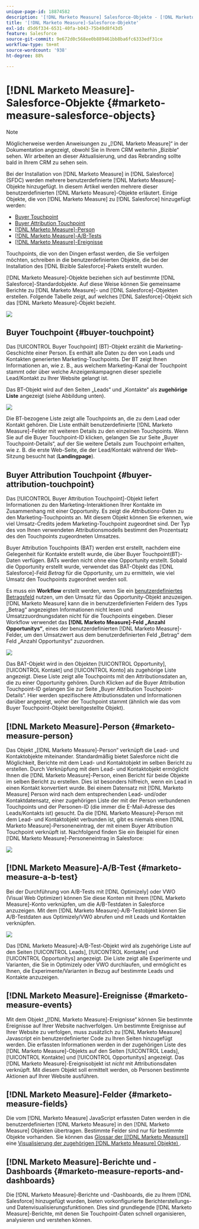 ```yaml
---
unique-page-id: 18874582
description: '[!DNL Marketo Measure] Salesforce-Objekte - [!DNL Marketo Measure]'
title: '[!DNL Marketo Measure]-Salesforce-Objekte'
exl-id: d5d6f334-6531-40fa-b043-75b49d8f43d5
feature: Salesforce
source-git-commit: 9e672d0c568ee0b889461bb8ba6fc6333edf31ce
workflow-type: tm+mt
source-wordcount: '938'
ht-degree: 88%

---
```


# [!DNL Marketo Measure]-Salesforce-Objekte {#marketo-measure-salesforce-objects}

>[!NOTE]
>
>Möglicherweise werden Anweisungen zu „[!DNL Marketo Measure]“ in der Dokumentation angezeigt, obwohl Sie in Ihrem CRM weiterhin „Bizible“ sehen. Wir arbeiten an dieser Aktualisierung, und das Rebranding sollte bald in Ihrem CRM zu sehen sein.

Bei der Installation von [!DNL Marketo Measure] in [!DNL Salesforce] (SFDC) werden mehrere benutzerdefinierte [!DNL Marketo Measure]-Objekte hinzugefügt. In diesem Artikel werden mehrere dieser benutzerdefinierten [!DNL Marketo Measure]-Objekte erläutert. Einige Objekte, die von [!DNL Marketo Measure] zu [!DNL Salesforce] hinzugefügt werden:

* [Buyer Touchpoint](#touchpoint)
* [Buyer Attribution Touchpoint](#attribution)
* [[!DNL Marketo Measure]-Person](#person)
* [[!DNL Marketo Measure]-A/B-Tests](#ab)
* [[!DNL Marketo Measure]-Ereignisse](#events)

Touchpoints, die von den Dingen erfasst werden, die Sie verfolgen möchten, schreiben in die benutzerdefinierten Objekte, die bei der Installation des [!DNL Bizible Salesforce]-Pakets erstellt wurden.

[!DNL Marketo Measure]-Objekte beziehen sich auf bestimmte [!DNL Salesforce]-Standardobjekte. Auf diese Weise können Sie gemeinsame Berichte zu [!DNL Marketo Measure]- und [!DNL Salesforce]-Objekten erstellen. Folgende Tabelle zeigt, auf welches [!DNL Salesforce]-Objekt sich das [!DNL Marketo Measure]-Objekt bezieht.

![](assets/1-1.png)

## Buyer Touchpoint {#buyer-touchpoint}

Das [!UICONTROL Buyer Touchpoint] (BT)-Objekt erzählt die Marketing-Geschichte einer Person. Es enthält alle Daten zu den von Leads und Kontakten generierten Marketing-Touchpoints. Der BT zeigt Ihnen Informationen an, wie z. B., aus welchem Marketing-Kanal der Touchpoint stammt oder über welche Anzeigenkampagnen dieser spezielle Lead/Kontakt zu Ihrer Website gelangt ist.

Das BT-Objekt wird auf den Seiten „Leads“ und „Kontakte“ als **zugehörige Liste** angezeigt (siehe Abbildung unten).

![](assets/2-1.png)

Die BT-bezogene Liste zeigt alle Touchpoints an, die zu dem Lead oder Kontakt gehören. Die Liste enthält benutzerdefinierte [!DNL Marketo Measure]-Felder mit weiteren Details zu den einzelnen Touchpoints. Wenn Sie auf die Buyer Touchpoint-ID klicken, gelangen Sie zur Seite „Buyer Touchpoint-Details“, auf der Sie weitere Details zum Touchpoint erhalten, wie z. B. die erste Web-Seite, die der Lead/Kontakt während der Web-Sitzung besucht hat (**Landingpage**).

## Buyer Attribution Touchpoint {#buyer-attribution-touchpoint}

Das [!UICONTROL Buyer Attribution Touchpoint]-Objekt liefert Informationen zu den Marketing-Interaktionen Ihrer Kontakte im Zusammenhang mit einer Opportunity. Es zeigt die *Attributions*-Daten zu den Marketing-Touchpoints an. Mit diesem Objekt können Sie erkennen, wie viel Umsatz-Credits jedem Marketing-Touchpoint zugeordnet sind. Der Typ des von Ihnen verwendeten Attributionsmodells bestimmt den Prozentsatz des den Touchpoints zugeordneten Umsatzes.

Buyer Attribution Touchpoints (BAT) werden erst erstellt, nachdem eine Gelegenheit für Kontakte erstellt wurde, die über Buyer Touchpoint(BT)-Daten verfügen. BATs werden nicht ohne eine Opportunity erstellt. Sobald die Opportunity erstellt wurde, verwendet das BAT-Objekt das [!DNL Salesforce]-Feld *Betrag* für die Opportunity, um zu ermitteln, wie viel Umsatz den Touchpoints zugeordnet werden soll.

Es muss ein **Workflow** erstellt werden, wenn Sie ein [benutzerdefiniertes Betragsfeld](/help/advanced-marketo-measure-features/custom-revenue-amount/using-a-custom-revenue-amount-field.md) nutzen, um den Umsatz für das Opportunity-Objekt anzuzeigen. [!DNL Marketo Measure] kann die in benutzerdefinierten Feldern des Typs „Betrag“ angezeigten Informationen nicht lesen und Umsatzzuordnungsdaten nicht für die Touchpoints eingeben. Dieser Workflow verwendet das **[!DNL Marketo Measure]-Feld „Anzahl Opportunitys“**, eines der benutzerdefinierten [!DNL Marketo Measure]-Felder, um den Umsatzwert aus dem benutzerdefinierten Feld „Betrag“ dem Feld „Anzahl Opportunitys“ zuzuordnen.

![](assets/3-1.png)

Das BAT-Objekt wird in den Objekten [!UICONTROL Opportunity], [!UICONTROL Kontakt] und [!UICONTROL Konto] als zugehörige Liste angezeigt. Diese Liste zeigt alle Touchpoints mit den Attributionsdaten an, die zu einer Opportunity gehören. Durch Klicken auf die Buyer Attribution Touchpoint-ID gelangen Sie zur Seite „Buyer Attribution Touchpoint-Details“. Hier werden spezifischere Attributionsdaten und Informationen darüber angezeigt, woher der Touchpoint stammt (ähnlich wie das vom Buyer Touchpoint-Objekt bereitgestellte Objekt).

## [!DNL Marketo Measure]-Person {#marketo-measure-person}

Das Objekt „[!DNL Marketo Measure]-Person“ verknüpft die Lead- und Kontaktobjekte miteinander. Standardmäßig bietet Salesforce nicht die Möglichkeit, Berichte mit dem Lead- und Kontaktobjekt im selben Bericht zu erstellen. Durch Verknüpfung mit dem Lead- und Kontaktobjekt ermöglicht Ihnen die [!DNL Marketo Measure]-Person, einen Bericht für beide Objekte im selben Bericht zu erstellen. Dies ist besonders hilfreich, wenn ein Lead in einen Kontakt konvertiert wurde. Bei einem Datensatz mit [!DNL Marketo Measure] Person wird nach dem entsprechenden Lead- und/oder Kontaktdatensatz, einer zugehörigen Liste der mit der Person verbundenen Touchpoints und der Personen-ID (die immer die E-Mail-Adresse des Leads/Kontakts ist) gesucht. Da die [!DNL Marketo Measure]-Person mit dem Lead- und Kontaktobjekt verbunden ist, gibt es niemals einen [!DNL Marketo Measure]-Personeneintrag, der mit einem Buyer Attribution Touchpoint verknüpft ist. Nachfolgend finden Sie ein Beispiel für einen [!DNL Marketo Measure]-Personeneintrag in Salesforce:

![](assets/4.png)

## [!DNL Marketo Measure]-A/B-Test {#marketo-measure-a-b-test}

Bei der Durchführung von A/B-Tests mit [!DNL Optimizely] oder VWO (Visual Web Optimizer) können Sie diese Konten mit Ihrem [!DNL Marketo Measure]-Konto verknüpfen, um die A/B-Testdaten in Salesforce anzuzeigen. Mit dem [!DNL Marketo Measure]-A/B-Testobjekt können Sie A/B-Testdaten aus Optimizely/VW0 abrufen und mit Leads und Kontakten verknüpfen.

![](assets/5.png)

Das [!DNL Marketo Measure]-A/B-Test-Objekt wird als zugehörige Liste auf den Seiten [!UICONTROL Leads], [!UICONTROL Kontakte] und [!UICONTROL Opportunitys] angezeigt. Die Liste zeigt alle Experimente und Varianten, die Sie in Optimizely oder VWO durchlaufen, und ermöglicht es Ihnen, die Experimente/Varianten in Bezug auf bestimmte Leads und Kontakte anzuzeigen.

## [!DNL Marketo Measure]-Ereignisse {#marketo-measure-events}

Mit dem Objekt „[!DNL Marketo Measure]-Ereignisse“ können Sie bestimmte Ereignisse auf Ihrer Website nachverfolgen. Um bestimmte Ereignisse auf Ihrer Website zu verfolgen, muss zusätzlich zu [!DNL Marketo Measure] Javascript ein benutzerdefinierter Code zu Ihren Seiten hinzugefügt werden. Die erfassten Informationen werden in der zugehörigen Liste des [!DNL Marketo Measure]-Objekts auf den Seiten [!UICONTROL Leads], [!UICONTROL Kontakte] und [!UICONTROL Opportunitys] angezeigt. Das [!DNL Marketo Measure]-Ereignisobjekt ist *nicht* mit Attributionsdaten verknüpft. Mit diesem Objekt soll ermittelt werden, ob Personen bestimmte Aktionen auf Ihrer Website ausführen.

## [!DNL Marketo Measure]-Felder {#marketo-measure-fields}

Die vom [!DNL Marketo Measure] JavaScript erfassten Daten werden in die benutzerdefinierten [!DNL Marketo Measure] in den [!DNL Marketo Measure] Objekten übertragen. Bestimmte Felder sind nur für bestimmte Objekte vorhanden. Sie können das [Glossar der [[!DNL Marketo Measure]] ](/help/introduction-to-marketo-measure/overview-resources/glossary-of-marketo-measure-fields.md) eine [Visualisierung der zugehörigen [!DNL Marketo Measure] Objekte) ](/help/configuration-and-setup/marketo-measure-and-salesforce/marketo-measure-object-and-field-taxonomy.md).

## [!DNL Marketo Measure]-Berichte und -Dashboards {#marketo-measure-reports-and-dashboards}

Die [!DNL Marketo Measure]-Berichte und -Dashboards, die zu Ihrem [!DNL Salesforce] hinzugefügt wurden, bieten vorkonfigurierte Berichterstellungs- und Datenvisualisierungsfunktionen. Dies sind grundlegende [!DNL Marketo Measure]-Berichte, mit denen Sie Touchpoint-Daten schnell organisieren, analysieren und verstehen können.
